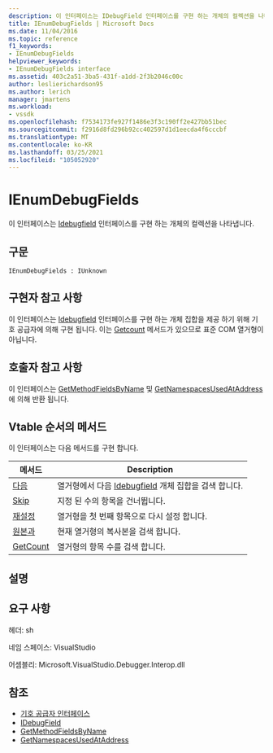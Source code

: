 ```yaml
---
description: 이 인터페이스는 IDebugField 인터페이스를 구현 하는 개체의 컬렉션을 나타냅니다.
title: IEnumDebugFields | Microsoft Docs
ms.date: 11/04/2016
ms.topic: reference
f1_keywords:
- IEnumDebugFields
helpviewer_keywords:
- IEnumDebugFields interface
ms.assetid: 403c2a51-3ba5-431f-a1dd-2f3b2046c00c
author: leslierichardson95
ms.author: lerich
manager: jmartens
ms.workload:
- vssdk
ms.openlocfilehash: f7534173fe927f1486e3f3c190ff2e427bb51bec
ms.sourcegitcommit: f2916d8fd296b92cc402597d1d1eecda4f6cccbf
ms.translationtype: MT
ms.contentlocale: ko-KR
ms.lasthandoff: 03/25/2021
ms.locfileid: "105052920"
---
```

# <a name="ienumdebugfields"></a>IEnumDebugFields
이 인터페이스는 [Idebugfield](../../../extensibility/debugger/reference/idebugfield.md) 인터페이스를 구현 하는 개체의 컬렉션을 나타냅니다.

## <a name="syntax"></a>구문

```
IEnumDebugFields : IUnknown
```

## <a name="notes-for-implementers"></a>구현자 참고 사항
 이 인터페이스는 [Idebugfield](../../../extensibility/debugger/reference/idebugfield.md) 인터페이스를 구현 하는 개체 집합을 제공 하기 위해 기호 공급자에 의해 구현 됩니다. 이는 [Getcount](../../../extensibility/debugger/reference/ienumdebugfields-getcount.md) 메서드가 있으므로 표준 COM 열거형이 아닙니다.

## <a name="notes-for-callers"></a>호출자 참고 사항
 이 인터페이스는 [GetMethodFieldsByName](../../../extensibility/debugger/reference/idebugsymbolprovider-getmethodfieldsbyname.md) 및 [GetNamespacesUsedAtAddress](../../../extensibility/debugger/reference/idebugsymbolprovider-getnamespacesusedataddress.md)에 의해 반환 됩니다.

## <a name="methods-in-vtable-order"></a>Vtable 순서의 메서드
 이 인터페이스는 다음 메서드를 구현 합니다.

|메서드|Description|
|------------|-----------------|
|[다음](../../../extensibility/debugger/reference/ienumdebugfields-next.md)|열거형에서 다음 [Idebugfield](../../../extensibility/debugger/reference/idebugfield.md) 개체 집합을 검색 합니다.|
|[Skip](../../../extensibility/debugger/reference/ienumdebugfields-skip.md)|지정 된 수의 항목을 건너뜁니다.|
|[재설정](../../../extensibility/debugger/reference/ienumdebugfields-reset.md)|열거형을 첫 번째 항목으로 다시 설정 합니다.|
|[원본과](../../../extensibility/debugger/reference/ienumdebugfields-clone.md)|현재 열거형의 복사본을 검색 합니다.|
|[GetCount](../../../extensibility/debugger/reference/ienumdebugfields-getcount.md)|열거형의 항목 수를 검색 합니다.|

## <a name="remarks"></a>설명

## <a name="requirements"></a>요구 사항
 헤더: sh

 네임 스페이스: VisualStudio

 어셈블리: Microsoft.VisualStudio.Debugger.Interop.dll

## <a name="see-also"></a>참조
- [기호 공급자 인터페이스](../../../extensibility/debugger/reference/symbol-provider-interfaces.md)
- [IDebugField](../../../extensibility/debugger/reference/idebugfield.md)
- [GetMethodFieldsByName](../../../extensibility/debugger/reference/idebugsymbolprovider-getmethodfieldsbyname.md)
- [GetNamespacesUsedAtAddress](../../../extensibility/debugger/reference/idebugsymbolprovider-getnamespacesusedataddress.md)

